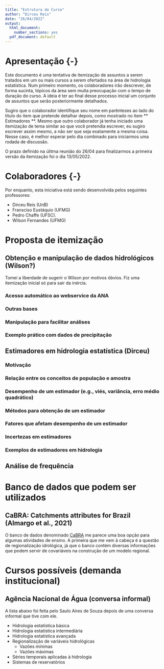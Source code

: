 ```yaml
---
title: "Estrutura do Curso"
author: "Dirceu Reis"
date: "26/04/2022"
output:
  html_document:
    number_sections: yes
  pdf_document: default
---
```


# Apresentação {-}

Este documento é uma tentativa de itemização de assuntos a serem tratados em um ou mais cursos a serem ofertados na área de hidrologia estatística. Num primeiro momento, os colaboradores irão descrever, de forma sucinta, tópicos da área  sem muita preocupação com o tempo de duração do curso. A ideia é ter ao final desse processo inicial um conjunto de assuntos que serão posteriormente detalhados.  

Sugiro que o colaborador identifique seu nome em parênteses ao lado do título do item que pretende detalhar depois, como mostrado no item ** Estimadores **. Mesmo que outro colaborador já tenha iniciado uma itemização de tema similar ao que você pretendia escrever, eu sugiro escrever assim mesmo, a não ser que seja exatamente a mesma coisa. Nesse caso, é melhor esperar pelo dia combinado para iniciarmos uma rodada de discussão.  

O prazo definido na úlitma reunião do 26/04 para finalizarmos a primeira versão da itemização foi o dia 13/05/2022.


# Colaboradores {-}

Por enquanto, esta iniciativa está sendo desenvolvida pelos seguintes professores:

- Dirceu Reis (UnB)
- Fransciso Eustáquio (UFMG)
- Pedro Chaffe (UFSC).
- Wilson Fernandes (UFMG)

# Proposta de itemização

## Obtenção e manipulação de dados hidrológicos (Wilson?)
Tomei a liberdade de sugerir o Wilson por motivos óbvios. Fiz uma itemização inicial só para sair da inércia.

### Acesso automático ao webservice da ANA
### Outras bases
### Manipulação para facilitar análises
### Exemplo prático com dados de precipitação
## Estimadores em hidrologia estatística (Dirceu)
### Motivação 

### Relação entre os conceitos de população e amostra

### Desempenho de um estimador (e.g., viés, variância, erro médio quadrático)

### Métodos para obtenção de um estimador

### Fatores que afetam desempenho de um estimador

### Incertezas em estimadores

### Exemplos de estimadores em hidrologia

## Análise de frequência

# Banco de dados que podem ser utilizados

## CaBRA: Catchments attributes for Brazil (Almargo et al., 2021)

O banco de dados denominado [CaBRA](https://hess.copernicus.org/articles/25/3105/2021/) me parece uma boa opção para algumas atividades de ensino. A primeira que me vem à cabeça é a questão de regionalização idrológica, já que o banco contém diversas informações que podem servir de covariáveis na construção de um modelo regional.

# Cursos possíveis (demanda institucional)

## Agência Nacional de Água (conversa informal)

A lista abaixo foi feita pelo Saulo Aires de Souza depois de uma conversa informal que tive com ele.

- Hidrologia estatística básica
- Hidrologia estatística intermediária
- Hidrologia estatística avançada
- Regionalização de variáveis hidrológicas
  - Vazões mínimas
  - Vazões máximas
- Séries temporais aplicadas à hidrologia
- Sistemas de reservatórios
